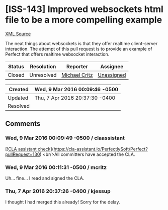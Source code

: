 # [ISS-143] Improved websockets html file to be a more compelling example

[XML Source](./xml/ISS-143.xml)
<p><p>The neat things about websockets is that they offer realtime client-server interaction. The attempt of this pull request is to provide an example of Perfect that offers realtime websocket interaction.</p></p>





Status|Resolution|Reporter|Assignee
------|----------|--------|--------
Closed|Unresolved|[Michael Critz](mcritz)|[Unassigned]($-1)





Created|Wed, 9 Mar 2016 00:09:46 -0500
-------|--------------
Updated|Thu, 7 Apr 2016 20:37:30 -0400
Resolved|


## Comments




### Wed, 9 Mar 2016 00:09:49 -0500 / claassistant 

<p><p>[!<a href="https://cla-assistant.io/pull/badge/signed" class="external-link" rel="nofollow">CLA assistant check</a>](<a href="https://cla-assistant.io/PerfectlySoft/Perfect?pullRequest=130" class="external-link" rel="nofollow">https://cla-assistant.io/PerfectlySoft/Perfect?pullRequest=130</a>) &lt;br/&gt;All committers have accepted the CLA.</p></p>


### Wed, 9 Mar 2016 00:11:31 -0500 / mcritz 

<p><p>Uh… fine… I read and signed the CLA.</p></p>


### Thu, 7 Apr 2016 20:37:26 -0400 / kjessup 

<p><p>I thought I had merged this already! Sorry for the delay.</p></p>


